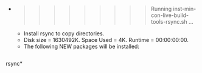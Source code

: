 * >>>>>>>>> Running inst-min-con-live-build-tools-rsync.sh ...
  * Install rsync to copy directories.
  * Disk size = 1630492K. Space Used = 4K. Runtime = 00:00:00:00.
  * The following NEW packages will be installed:
  ```bash
rsync*
  ```
